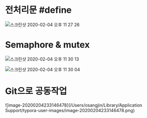 # 전처리문 #define

![스크린샷 2020-02-04 오후 11 27 26](https://user-images.githubusercontent.com/42775225/73753424-060ed500-47a6-11ea-9c3a-32f28e47a84e.png)







# Semaphore & mutex



![스크린샷 2020-02-04 오후 11 30 13](https://user-images.githubusercontent.com/42775225/73753601-5128e800-47a6-11ea-8a79-f36a3227f484.png)

![스크린샷 2020-02-04 오후 11 30 04](https://user-images.githubusercontent.com/42775225/73753608-538b4200-47a6-11ea-8f4f-504598bc47e7.png)





# Git으로 공동작업	



![image-20200204233146478](/Users/osangjin/Library/Application Support/typora-user-images/image-20200204233146478.png)






